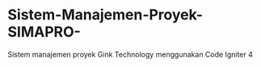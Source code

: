 # Sistem-Manajemen-Proyek-SIMAPRO-
Sistem manajemen proyek Gink Technology menggunakan Code Igniter 4
